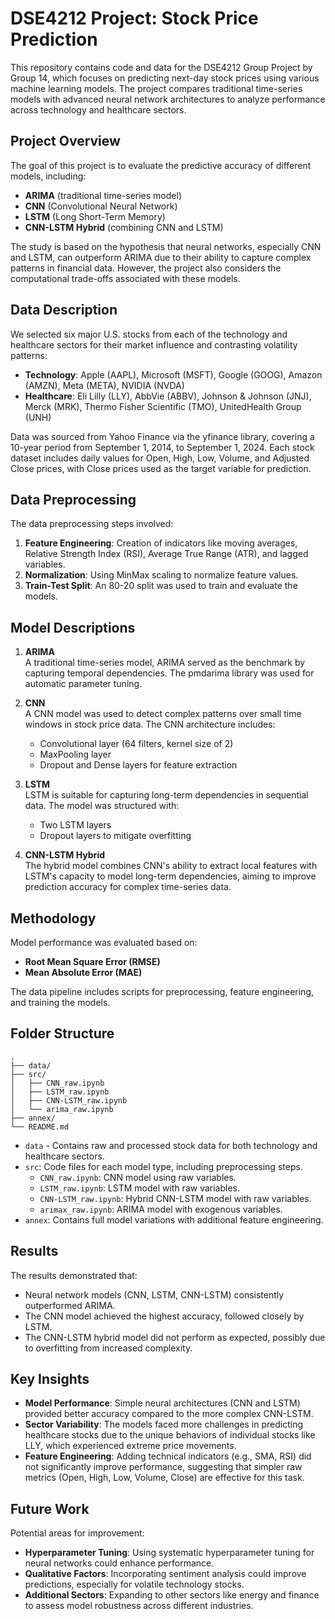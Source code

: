 # DSE4212 Project: Stock Price Prediction

This repository contains code and data for the DSE4212 Group Project by Group 14, which focuses on predicting next-day stock prices using various machine learning models. The project compares traditional time-series models with advanced neural network architectures to analyze performance across technology and healthcare sectors.

## Project Overview

The goal of this project is to evaluate the predictive accuracy of different models, including:
- **ARIMA** (traditional time-series model)
- **CNN** (Convolutional Neural Network)
- **LSTM** (Long Short-Term Memory)
- **CNN-LSTM Hybrid** (combining CNN and LSTM)

The study is based on the hypothesis that neural networks, especially CNN and LSTM, can outperform ARIMA due to their ability to capture complex patterns in financial data. However, the project also considers the computational trade-offs associated with these models.

## Data Description

We selected six major U.S. stocks from each of the technology and healthcare sectors for their market influence and contrasting volatility patterns:
- **Technology**: Apple (AAPL), Microsoft (MSFT), Google (GOOG), Amazon (AMZN), Meta (META), NVIDIA (NVDA)
- **Healthcare**: Eli Lilly (LLY), AbbVie (ABBV), Johnson & Johnson (JNJ), Merck (MRK), Thermo Fisher Scientific (TMO), UnitedHealth Group (UNH)

Data was sourced from Yahoo Finance via the yfinance library, covering a 10-year period from September 1, 2014, to September 1, 2024. Each stock dataset includes daily values for Open, High, Low, Volume, and Adjusted Close prices, with Close prices used as the target variable for prediction.

## Data Preprocessing

The data preprocessing steps involved:
1. **Feature Engineering**: Creation of indicators like moving averages, Relative Strength Index (RSI), Average True Range (ATR), and lagged variables.
2. **Normalization**: Using MinMax scaling to normalize feature values.
3. **Train-Test Split**: An 80-20 split was used to train and evaluate the models.

## Model Descriptions

1. **ARIMA**  
   A traditional time-series model, ARIMA served as the benchmark by capturing temporal dependencies. The pmdarima library was used for automatic parameter tuning.

2. **CNN**  
   A CNN model was used to detect complex patterns over small time windows in stock price data. The CNN architecture includes:
   - Convolutional layer (64 filters, kernel size of 2)
   - MaxPooling layer
   - Dropout and Dense layers for feature extraction

3. **LSTM**  
   LSTM is suitable for capturing long-term dependencies in sequential data. The model was structured with:
   - Two LSTM layers
   - Dropout layers to mitigate overfitting

4. **CNN-LSTM Hybrid**  
   The hybrid model combines CNN's ability to extract local features with LSTM's capacity to model long-term dependencies, aiming to improve prediction accuracy for complex time-series data.

## Methodology

Model performance was evaluated based on:
- **Root Mean Square Error (RMSE)**
- **Mean Absolute Error (MAE)**

The data pipeline includes scripts for preprocessing, feature engineering, and training the models.

## Folder Structure

```
.
├── data/
├── src/
│   ├── CNN_raw.ipynb
│   ├── LSTM_raw.ipynb
│   ├── CNN-LSTM_raw.ipynb
│   └── arima_raw.ipynb
├── annex/
└── README.md
```

- `data` - Contains raw and processed stock data for both technology and healthcare sectors.
- `src`: Code files for each model type, including preprocessing steps.
  - `CNN_raw.ipynb`: CNN model using raw variables.
  - `LSTM_raw.ipynb`: LSTM model with raw variables.
  - `CNN-LSTM_raw.ipynb`: Hybrid CNN-LSTM model with raw variables.
  - `arimax_raw.ipynb`: ARIMA model with exogenous variables.
- `annex`: Contains full model variations with additional feature engineering.

## Results

The results demonstrated that:
- Neural network models (CNN, LSTM, CNN-LSTM) consistently outperformed ARIMA.
- The CNN model achieved the highest accuracy, followed closely by LSTM.
- The CNN-LSTM hybrid model did not perform as expected, possibly due to overfitting from increased complexity.

## Key Insights

- **Model Performance**: Simple neural architectures (CNN and LSTM) provided better accuracy compared to the more complex CNN-LSTM.
- **Sector Variability**: The models faced more challenges in predicting healthcare stocks due to the unique behaviors of individual stocks like LLY, which experienced extreme price movements.
- **Feature Engineering**: Adding technical indicators (e.g., SMA, RSI) did not significantly improve performance, suggesting that simpler raw metrics (Open, High, Low, Volume, Close) are effective for this task.

## Future Work

Potential areas for improvement:
- **Hyperparameter Tuning**: Using systematic hyperparameter tuning for neural networks could enhance performance.
- **Qualitative Factors**: Incorporating sentiment analysis could improve predictions, especially for volatile technology stocks.
- **Additional Sectors**: Expanding to other sectors like energy and finance to assess model robustness across different industries.
